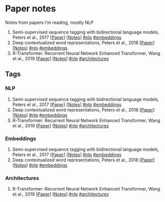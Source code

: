 # Paper notes

Notes from papers I'm reading, mostly NLP

1. Semi-supervised sequence tagging with bidirectional language models, Peters et al., 2017 [[Paper](https://arxiv.org/abs/1705.00108)] [[Notes](1705.00108.md)] [\#nlp](#nlp) [\#embeddings](#embeddings)
2. Deep contextualized word representations, Peters et al., 2018 [[Paper](https://arxiv.org/abs/1802.05365)] [[Notes](1802.05365.md)] [\#nlp](#nlp) [\#embeddings](#embeddings)
3. R-Transformer: Recurrent Neural Network Enhanced Transformer, Wang et al., 2019 [[Paper](https://arxiv.org/abs/1907.05572)] [[Notes](1907.05572.md)] [\#nlp](#nlp) [\#architectures](#architectures)

## Tags

### NLP

1. Semi-supervised sequence tagging with bidirectional language models, Peters et al., 2017 [[Paper](https://arxiv.org/abs/1705.00108)] [[Notes](1705.00108.md)] [\#nlp](#nlp) [\#embeddings](#embeddings)
2. Deep contextualized word representations, Peters et al., 2018 [[Paper](https://arxiv.org/abs/1802.05365)] [[Notes](1802.05365.md)] [\#nlp](#nlp) [\#embeddings](#embeddings)
3. R-Transformer: Recurrent Neural Network Enhanced Transformer, Wang et al., 2019 [[Paper](https://arxiv.org/abs/1907.05572)] [[Notes](1907.05572.md)] [\#nlp](#nlp) [\#architectures](#architectures)

### Embeddings

1. Semi-supervised sequence tagging with bidirectional language models, Peters et al., 2017 [[Paper](https://arxiv.org/abs/1705.00108)] [[Notes](1705.00108.md)] [\#nlp](#nlp) [\#embeddings](#embeddings)
2. Deep contextualized word representations, Peters et al., 2018 [[Paper](https://arxiv.org/abs/1802.05365)] [[Notes](1802.05365.md)] [\#nlp](#nlp) [\#embeddings](#embeddings)

### Architectures

1. R-Transformer: Recurrent Neural Network Enhanced Transformer, Wang et al., 2019 [[Paper](https://arxiv.org/abs/1907.05572)] [[Notes](1907.05572.md)] [\#nlp](#nlp) [\#architectures](#architectures)
